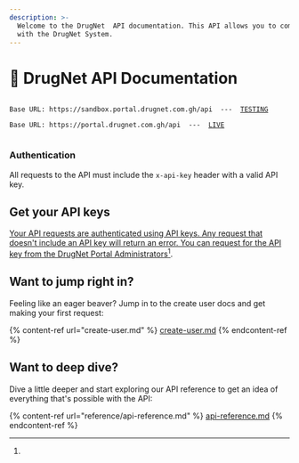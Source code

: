 ```yaml
---
description: >-
  Welcome to the DrugNet  API documentation. This API allows you to communicate
  with the DrugNet System.
---
```


# 📃 DrugNet API Documentation

<pre><code>
Base URL: https://sandbox.portal.drugnet.com.gh/api  ---  <a data-footnote-ref href="#user-content-fn-1">TESTING</a>

Base URL: https://portal.drugnet.com.gh/api  ---  <a data-footnote-ref href="#user-content-fn-2">LIVE</a>

</code></pre>

### Authentication

All requests to the API must include the `x-api-key` header with a valid API key.

## Get your API keys

[Your API requests are authenticated using API keys. Any request that doesn't include an API key will return an error. You can request for the API key from the DrugNet Portal Administrators](#user-content-fn-3)[^3].



## Want to jump right in?

Feeling like an eager beaver? Jump in to the create user docs and get making your first request:

{% content-ref url="create-user.md" %}
[create-user.md](create-user.md)
{% endcontent-ref %}

## Want to deep dive?

Dive a little deeper and start exploring our API reference to get an idea of everything that's possible with the API:

{% content-ref url="reference/api-reference.md" %}
[api-reference.md](reference/api-reference.md)
{% endcontent-ref %}

[^1]: 

[^2]: 

[^3]: 
